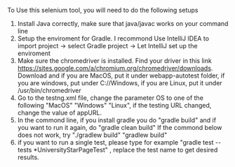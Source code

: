 To Use this selenium tool, you will need to do the following setups
1. Install Java correctly, make sure that java/javac works on your command line
2. Setup the enviroment for Gradle. I recommond Use IntelliJ IDEA to import project -> select Gradle project -> Let IntelliJ set up the enviroment
3. Make sure the chromedriver is installed. Find your driver in this link https://sites.google.com/a/chromium.org/chromedriver/downloads. Download and if you are MacOS, put it under webapp-autotest folder, if you are windows, put under C://Windows, if you are Linux, put it under /usr/bin/chromedriver
4. Go to the testng.xml file, change the parameter OS to one of the following "MacOS" "Windows" "Linux", if the testing URL changed, change the value of appURL.
5. In the commond line, if you install gradle you do "gradle build" and if you want to run it again, do "gradle clean build"
   If the commond below does not work, try "./gradlew build" "gradlew build"
6. if you want to run a single test, please type for example "gradle test --tests *UniversityStarPageTest" , replace the test name to get desired results.



